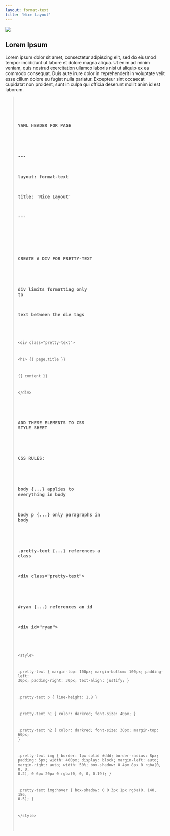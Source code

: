 ```yaml
---
layout: format-text
title: 'Nice Layout'
---
```





![]({{site.url}}/assets/img/hey-world.png)  


## Lorem Ipsum

Lorem ipsum dolor sit amet, consectetur adipiscing elit, sed do eiusmod tempor incididunt ut labore et dolore magna aliqua. Ut enim ad minim veniam, quis nostrud exercitation ullamco laboris nisi ut aliquip ex ea commodo consequat. Duis aute irure dolor in reprehenderit in voluptate velit esse cillum dolore eu fugiat nulla pariatur. Excepteur sint occaecat cupidatat non proident, sunt in culpa qui officia deserunt mollit anim id est laborum.



<blockquote>
<pre>
<code>

###
###  YAML HEADER FOR PAGE
###  
###  ---
###  layout: format-text
###  title: 'Nice Layout'
###  ---
###


### 
###  CREATE A DIV FOR PRETTY-TEXT
###
###  div limits formatting only to
###  text between the div tags
###

&lt;div class="pretty-text">

&lt;h1>  &lbrace;&lbrace; page.title }}  </h1>
  
&lbrace;&lbrace; content }}
  
&lt;/div>


###
###  ADD THESE ELEMENTS TO CSS STYLE SHEET
###
###  CSS RULES:
###
###  body &lbrace;...}  applies to everything in body
###  body p &lbrace;...}  only paragraphs in body
###  
###  .pretty-text &lbrace;...} references a class
###  &lt;div class="pretty-text">
###
###  #ryan &lbrace;...} references an id
###  &lt;div id="ryan">
###

&lt;style>

.pretty-text {
  margin-top: 100px;
  margin-bottom: 100px;
  padding-left: 30px;
  padding-right: 30px;
  text-align: justify;
}

.pretty-text p {
  line-height: 1.8
  }
  
.pretty-text h1 {
  color: darkred;
  font-size: 40px;
}

.pretty-text h2 {
  color: darkred;
  font-size: 30px;
  margin-top: 60px;
}

.pretty-text img {
  border: 1px solid #ddd;
  border-radius: 8px;
  padding: 5px;
  width: 400px;
  display: block;
  margin-left: auto;
  margin-right: auto;
  width: 50%;
  box-shadow: 0 4px 8px 0 rgba(0, 0, 0, 0.2), 0 6px 20px 0 rgba(0, 0, 0, 0.19);
}

.pretty-text img:hover {
  box-shadow: 0 0 3px 1px rgba(0, 140, 186, 0.5);
}
  
&lt;/style>

</code>
</pre>
</blockquote>

